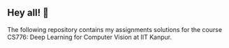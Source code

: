 ## Hey all! 👋

The following repository contains my assignments solutions for the course CS776: Deep Learning for Computer Vision at IIT Kanpur.